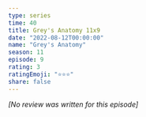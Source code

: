 ```yaml
---
type: series
time: 40
title: Grey's Anatomy 11x9
date: "2022-08-12T00:00:00"
name: "Grey's Anatomy"
season: 11
episode: 9
rating: 3
ratingEmoji: "⭐️⭐️⭐️"
share: false
---
```


_[No review was written for this episode]_
